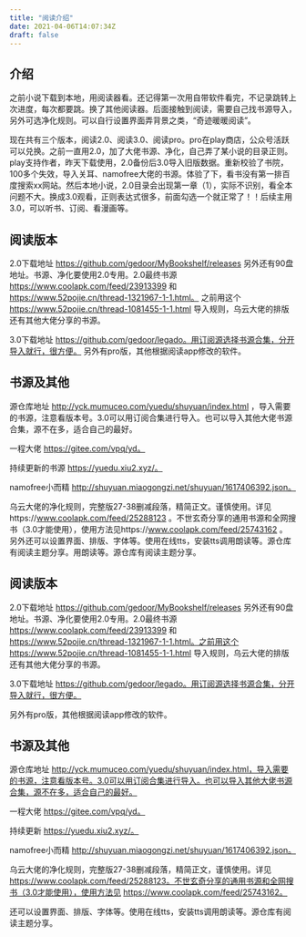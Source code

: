 ```yaml
---
title: "阅读介绍"
date: 2021-04-06T14:07:34Z
draft: false
---
```

## 介绍
  之前小说下载到本地，用阅读器看。还记得第一次用自带软件看完，不记录跳转上次进度，每次都要跳。换了其他阅读器。后面接触到阅读，需要自己找书源导入，另外可选净化规则。可以自行设置界面弄背景之类，“奇迹暖暖阅读”。

  现在共有三个版本，阅读2.0、阅读3.0、阅读pro。pro在play商店，公众号活跃可以兑换。之前一直用2.0，加了大佬书源、净化，自己弄了某小说的目录正则。play支持作者，昨天下载使用，2.0备份后3.0导入旧版数据。重新校验了书院，100多个失效，导入关耳、namofree大佬的书源。体验了下，看书没有第一排百度搜索xx网站。然后本地小说，2.0目录会出现第一章（1），实际不识别，看全本问题不大。换成3.0观看，正则表达式很多，前面勾选一个就正常了！！后续主用3.0，可以听书、订阅、看漫画等。
## 阅读版本
  2.0下载地址 https://github.com/gedoor/MyBookshelf/releases 另外还有90盘地址。书源、净化要使用2.0专用。2.0最终书源 https://www.coolapk.com/feed/23913399 和 https://www.52pojie.cn/thread-1321967-1-1.html。 之前用这个 https://www.52pojie.cn/thread-1081455-1-1.html 导入规则，乌云大佬的排版还有其他大佬分享的书源。

  3.0下载地址 https://github.com/gedoor/legado。用订阅源选择书源合集，分开导入就行，很方便。
  另外有pro版，其他根据阅读app修改的软件。
## 书源及其他
  源仓库地址 http://yck.mumuceo.com/yuedu/shuyuan/index.html ，导入需要的书源，注意看版本号。3.0可以用订阅合集进行导入。也可以导入其他大佬书源合集，源不在多，适合自己的最好。
  
  一程大佬 https://gitee.com/vpq/yd。
  
  持续更新的书源 https://yuedu.xiu2.xyz/。
  
  namofree小而精 http://shuyuan.miaogongzi.net/shuyuan/1617406392.json。
  
  乌云大佬的净化规则，完整版27-38删减段落，精简正文。谨慎使用。详见https://www.coolapk.com/feed/25288123 。不世玄奇分享的通用书源和全网搜书（3.0才能使用），使用方法见https://www.coolapk.com/feed/25743162 。
  另外还可以设置界面、排版、字体等。使用在线tts，安装tts调用朗读等。源仓库有阅读主题分享。用朗读等。源仓库有阅读主题分享。

  ## 阅读版本
  2.0下载地址 https://github.com/gedoor/MyBookshelf/releases 另外还有90盘地址。书源、净化要使用2.0专用。2.0最终书源 https://www.coolapk.com/feed/23913399 和 https://www.52pojie.cn/thread-1321967-1-1.html。之前用这个 https://www.52pojie.cn/thread-1081455-1-1.html 导入规则，乌云大佬的排版还有其他大佬分享的书源。

  3.0下载地址 https://github.com/gedoor/legado。用订阅源选择书源合集，分开导入就行，很方便。
  
  另外有pro版，其他根据阅读app修改的软件。
## 书源及其他
  源仓库地址 http://yck.mumuceo.com/yuedu/shuyuan/index.html，导入需要的书源，注意看版本号。3.0可以用订阅合集进行导入。也可以导入其他大佬书源合集，源不在多，适合自己的最好。
  
  一程大佬 https://gitee.com/vpq/yd。
  
  持续更新 https://yuedu.xiu2.xyz/。
  
  namofree小而精 http://shuyuan.miaogongzi.net/shuyuan/1617406392.json。
  
  乌云大佬的净化规则，完整版27-38删减段落，精简正文，谨慎使用。详见 https://www.coolapk.com/feed/25288123。不世玄奇分享的通用书源和全网搜书（3.0才能使用），使用方法见 https://www.coolapk.com/feed/25743162。
  
  还可以设置界面、排版、字体等。使用在线tts，安装tts调用朗读等。源仓库有阅读主题分享。
